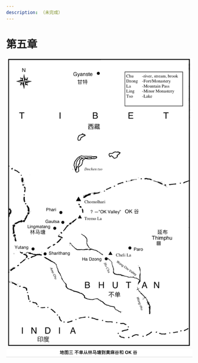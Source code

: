 ```yaml
---
description: （未完成）
---
```


# 第五章

![&#x5730;&#x56FE;&#x4E09;&#xFF1A;&#x4E0D;&#x5355;&#x4ECE;&#x6797;&#x9A6C;&#x5858;&#x5230;&#x9EC4;&#x9EBB;&#x8C37;&#x548C; OK &#x8C37;](.gitbook/assets/screen-shot-2020-06-27-at-11.30.58-am.png)

